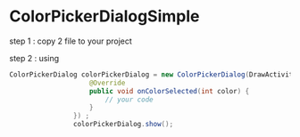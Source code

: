 # ColorPickerDialogSimple

step 1 : copy 2 file to your project 

step 2 : using 
```java
ColorPickerDialog colorPickerDialog = new ColorPickerDialog(DrawActivity.this, currentColor, new ColorPickerDialog.OnColorSelectedListener() {
					@Override
					public void onColorSelected(int color) {
						// your code 
					}
				}) ;
				colorPickerDialog.show();
```
